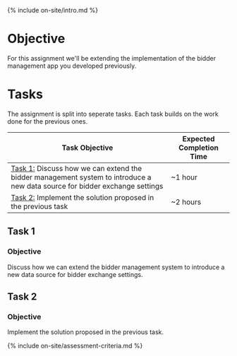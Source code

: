 {% include on-site/intro.md %}

# Objective

For this assignment we'll be extending the implementation of the bidder management app you developed previously.

# Tasks

The assignment is split into seperate tasks. Each task builds on the work done for the previous ones.

| Task Objective | Expected Completion Time |
|---|---|
| [Task 1:](#task-1) Discuss how we can extend the bidder management system to introduce a new data source for bidder exchange settings | ~1 hour |
| [Task 2:](#task-2) Implement the solution proposed in the previous task | ~2 hours |

## Task 1

### Objective

Discuss how we can extend the bidder management system to introduce a new data source for bidder exchange settings.

## Task 2

### Objective

Implement the solution proposed in the previous task.

{% include on-site/assessment-criteria.md %}
